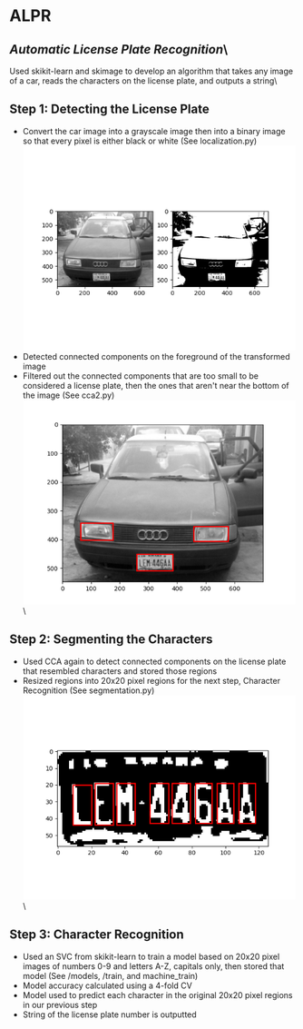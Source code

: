 # ALPR
## _Automatic License Plate Recognition_\
Used skikit-learn and skimage to develop an algorithm that takes any image of a car, reads the characters on the license plate, and outputs a string\
## Step 1: Detecting the License Plate
 - Convert the car image into a grayscale image then into a binary image so that every pixel is either black or white (See localization.py)\
 ![](/ALPR/Figure_1.png)
 - Detected connected components on the foreground of the transformed image
 - Filtered out the connected components that are too small to be considered a license plate, then the ones that aren't near the bottom of the image (See cca2.py)\
 ![](/ALPR/Figure_2.png)\
## Step 2: Segmenting the Characters
 - Used CCA again to detect connected components on the license plate that resembled characters and stored those regions
 - Resized regions into 20x20 pixel regions for the next step, Character Recognition (See segmentation.py)\
 ![](/ALPR/Figure_3.png)\
## Step 3: Character Recognition
 - Used an SVC from skikit-learn to train a model based on 20x20 pixel images of numbers 0-9 and letters A-Z, capitals only, then stored that model (See /models, /train, and machine_train)
 - Model accuracy calculated using a 4-fold CV
 - Model used to predict each character in the original 20x20 pixel regions in our previous step
 - String of the license plate number is outputted

